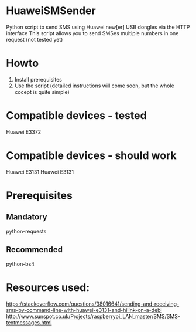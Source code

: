 # HuaweiSMSender
Python script to send SMS using Huawei new[er] USB dongles via the HTTP interface
This script allows you to send SMSes multiple numbers in one request (not tested yet)

# Howto
1. Install prerequisites
2. Use the script (detailed instructions will come soon, but the whole cocept is quite simple)

# Compatible devices - tested
Huawei E3372

# Compatible devices - should work
Huawei E3131
Huawei E3131

# Prerequisites

## Mandatory
python-requests

## Recommended
python-bs4

# Resources used:
https://stackoverflow.com/questions/38016641/sending-and-receiving-sms-by-command-line-with-huawei-e3131-and-hilink-on-a-debi
http://www.sunspot.co.uk/Projects/raspberrypi_LAN_master/SMS/SMS-textmessages.html
